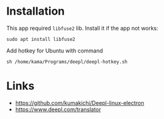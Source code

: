 # Installation

This app required `libfuse2` lib. Install it if the app not works:

	sudo apt install libfuse2

Add hotkey for Ubuntu with command 
	
	sh /home/kama/Programs/deepl/deepl-hotkey.sh 


# Links

- https://github.com/kumakichi/Deepl-linux-electron
- https://www.deepl.com/translator
